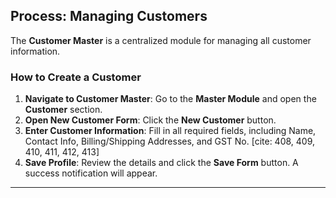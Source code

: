 ## Process: Managing Customers

The **Customer Master** is a centralized module for managing all customer information. 

### How to Create a Customer

1. **Navigate to Customer Master**: Go to the **Master Module** and open the **Customer** section. 
2. **Open New Customer Form**: Click the **New Customer** button. 
3. **Enter Customer Information**: Fill in all required fields, including Name, Contact Info, Billing/Shipping Addresses, and GST No. [cite: 408, 409, 410, 411, 412, 413]
4. **Save Profile**: Review the details and click the **Save Form** button. A success notification will appear. 

---